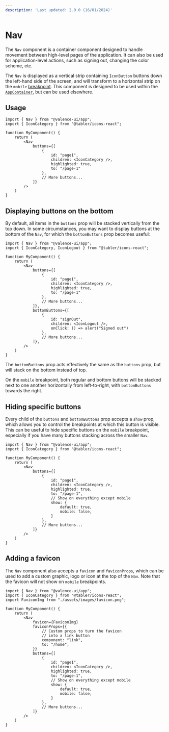 ```yaml
---
description: 'Last updated: 2.0.0 (16/01/2024)'
---
```


# Nav

The `Nav` component is a container component designed to handle movement between high-level pages of the application. It can also be used for application-level actions, such as signing out, changing the color scheme, etc.

The `Nav` is displayed as a vertical strip containing `IconButton` buttons down the left-hand side of the screen, and will transform to a horizontal strip on the `mobile` [breakpoint](../../../core-concepts/responsiveness.md). This component is designed to be used within the [`AppContainer`](../../the-appcontainer.md), but can be used elsewhere.

## Usage

```tsx
import { Nav } from "@valence-ui/app";
import { IconCategory } from "@tabler/icons-react";

function MyComponent() { 
    return ( 
        <Nav
            buttons={[
                {
                    id: "page1",
                    children: <IconCategory />,
                    highlighted: true,
                    to: "/page-1"
                },
                // More buttons...
            ]}
        />
    )
}
```

## Displaying buttons on the bottom

By default, all items in the `buttons` prop will be stacked vertically from the top down. In some circumstances, you may want to display buttons at the bottom of the `Nav`, for which the `bottomButtons` prop becomes useful:

```tsx
import { Nav } from "@valence-ui/app";
import { IconCategory, IconLogout } from "@tabler/icons-react";

function MyComponent() { 
    return ( 
        <Nav
            buttons={[
                {
                    id: "page1",
                    children: <IconCategory />,
                    highlighted: true,
                    to: "/page-1"
                },
                // More buttons...
            ]},
            bottomButtons={[
                {
                    id: "signOut",
                    children: <IconLogout />,
                    onClick: () => alert("Signed out")
                },
                // More buttons...
            ]},
        />
    )
}
```

The `bottomButtons` prop acts effectively the same as the `buttons` prop, but will stack on the bottom instead of top.

On the `mobile` breakpoint, both regular and bottom buttons will be stacked next to one another horizontally from left-to-right, with `bottomButtons` towards the right.

## Hiding specific buttons

Every child of the `buttons` and `bottomButtons` prop accepts a `show` prop, which allows you to control the breakpoints at which this button is visible. This can be useful to hide specific buttons on the `mobile` breakpoint, especially if you have many buttons stacking across the smaller `Nav`.

```tsx
import { Nav } from "@valence-ui/app";
import { IconCategory } from "@tabler/icons-react";

function MyComponent() { 
    return ( 
        <Nav
            buttons={[
                {
                    id: "page1",
                    children: <IconCategory />,
                    highlighted: true,
                    to: "/page-1",
                    // Show on everything except mobile
                    show: { 
                        default: true,
                        mobile: false,
                    }
                },
                // More buttons...
            ]}
        />
    )
}
```

## Adding a favicon

The `Nav` component also accepts a `favicon` and `faviconProps`, which can be used to add a custom graphic, logo or icon at the top of the `Nav`. Note that the favicon will not show on `mobile` breakpoints.

```tsx
import { Nav } from "@valence-ui/app";
import { IconCategory } from "@tabler/icons-react";
import FaviconImg from "./assets/images/favicon.png";

function MyComponent() { 
    return ( 
        <Nav
            favicon={FaviconImg}
            faviconProps={{
                // Custom props to turn the favicon 
                // into a link button
                component: "link",
                to: "/home",
            }}
            buttons={[
                {
                    id: "page1",
                    children: <IconCategory />,
                    highlighted: true,
                    to: "/page-1",
                    // Show on everything except mobile
                    show: { 
                        default: true,
                        mobile: false,
                    }
                },
                // More buttons...
            ]}
        />
    )
}
```

